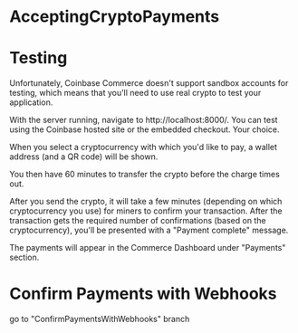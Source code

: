 # AcceptingCryptoPayments

# Testing

Unfortunately, Coinbase Commerce doesn't support sandbox accounts for testing, which means that you'll need to use real crypto to test your application.

With the server running, navigate to http://localhost:8000/. You can test using the Coinbase hosted site or the embedded checkout. Your choice.

When you select a cryptocurrency with which you'd like to pay, a wallet address (and a QR code) will be shown.

You then have 60 minutes to transfer the crypto before the charge times out.

After you send the crypto, it will take a few minutes (depending on which cryptocurrency you use) for miners to confirm your transaction. After the transaction gets the required number of confirmations (based on the cryptocurrency), you'll be presented with a "Payment complete" message.

The payments will appear in the Commerce Dashboard under "Payments" section.

# Confirm Payments with Webhooks

go to "ConfirmPaymentsWithWebhooks" branch
